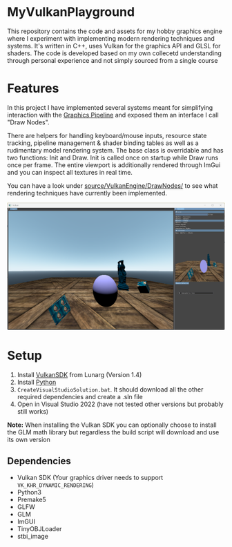 # MyVulkanPlayground
This repository contains the code and assets for my hobby graphics engine where I experiment with implementing modern rendering techniques and systems. It's written in C++, uses Vulkan for the graphics API and GLSL for shaders. The code is developed based on my own collecetd understanding through personal experience and not simply sourced from a single course 

# Features
In this project I have implemented several systems meant for simplifying interaction with the [Graphics Pipeline](https://en.wikipedia.org/wiki/Graphics_pipeline) and exposed them an interface I call "Draw Nodes". 

There are helpers for handling keyboard/mouse inputs, resource state tracking, pipeline management & shader binding tables as well as a rudimentary model rendering system. The base class is overridable and has two functions: Init and Draw. Init is called once on startup while Draw runs once per frame. The entire viewport is additionally rendered through ImGui and you can inspect all textures in real time.

You can have a look under [source/VulkanEngine/DrawNodes/](https://github.com/hjelmw/MyVulkanPlayground/tree/main/source/VulkanEngine/DrawNodes
) to see what rendering techniques have currently been implemented.

![alt text](engine.png)

# Setup
1. Install [VulkanSDK](https://vulkan.lunarg.com/) from Lunarg (Version 1.4)
2. Install [Python](https://www.python.org/downloads/)
3. `CreateVisualStudioSolution.bat`. It should download all the other required dependencies and create a .sln file
4. Open in Visual Studio 2022 (have not tested other versions but probably still works)


**Note:** When installing the Vulkan SDK you can optionally choose to install the GLM math library but regardless the build script will download and use its own version

## Dependencies
* Vulkan SDK (Your graphics driver needs to support `VK_KHR_DYNAMIC_RENDERING`)
* Python3
* Premake5
* GLFW
* GLM
* ImGUI
* TinyOBJLoader
* stbi_image


